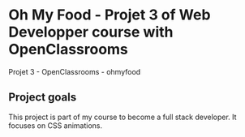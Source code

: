 # Oh My Food -  Projet 3 of Web Developper course with OpenClassrooms
Projet 3 - OpenClassrooms - ohmyfood

## Project goals

This project is part of my course to become a full stack developer. It focuses on CSS animations. 
